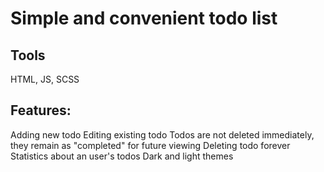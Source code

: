 # Simple and convenient todo list

## Tools
HTML, JS, SCSS

## Features:

Adding new todo
Editing existing todo
Todos are not deleted immediately, they remain as "completed" for future viewing
Deleting todo forever
Statistics about an user's todos
Dark and light themes
